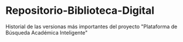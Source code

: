 # Repositorio-Biblioteca-Digital
Historial de las versionas más importantes del proyecto "Plataforma de Búsqueda Académica Inteligente"
